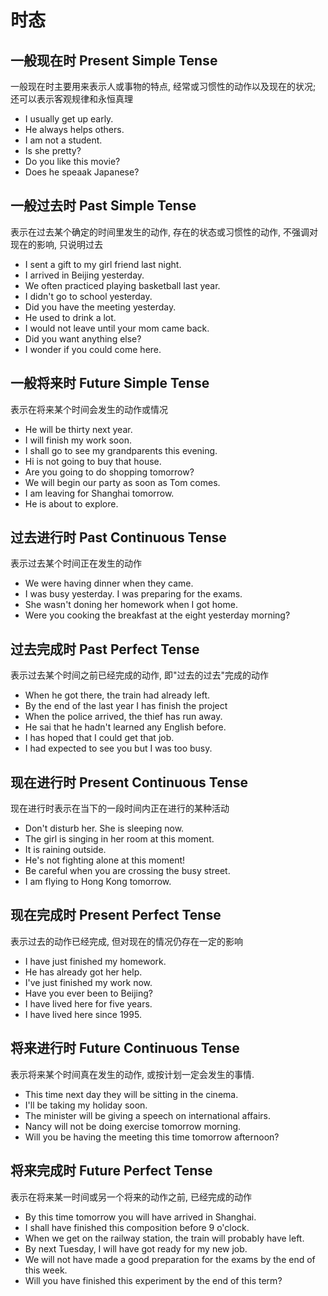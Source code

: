 # 时态

## 一般现在时 Present Simple Tense

一般现在时主要用来表示人或事物的特点, 经常或习惯性的动作以及现在的状况; 还可以表示客观规律和永恒真理

- I usually get up early.
- He always helps others.
- I am not a student.
- Is she pretty?
- Do you like this movie?
- Does he speaak Japanese?

## 一般过去时 Past Simple Tense

表示在过去某个确定的时间里发生的动作, 存在的状态或习惯性的动作, 不强调对现在的影响, 只说明过去

- I sent a gift to my girl friend last night.
- I arrived in Beijing yesterday.
- We often practiced playing basketball last year.
- I didn't go to school yesterday.
- Did you have the meeting yesterday.
- He used to drink a lot.
- I would not leave until your mom came back.
- Did you want anything else?
- I wonder if you could come here.

## 一般将来时 Future Simple Tense

表示在将来某个时间会发生的动作或情况

- He will be thirty next year.
- I will finish my work soon.
- I shall go to see my grandparents this evening.
- Hi is not going to buy that house.
- Are you going to do shopping tomorrow?
- We will begin our party as soon as Tom comes.
- I am leaving for Shanghai tomorrow.
- He is about to explore.

## 过去进行时 Past Continuous Tense

表示过去某个时间正在发生的动作

- We were having dinner when they came.
- I was busy yesterday. I was preparing for the exams.
- She wasn't doning her homework when I got home.
- Were you cooking the breakfast at the eight yesterday morning?

## 过去完成时 Past Perfect Tense

表示过去某个时间之前已经完成的动作, 即"过去的过去"完成的动作

- When he got there, the train had already left.
- By the end of the last year I has finish the project
- When the police arrived, the thief has run away.
- He sai that he hadn't learned any English before.
- I has hoped that I could get that job.
- I had expected to see you but I was too busy.

## 现在进行时 Present Continuous Tense

现在进行时表示在当下的一段时间内正在进行的某种活动

- Don't disturb her. She is sleeping now.
- The girl is singing in her room at this moment.
- It is raining outside.
- He's not fighting alone at this moment!
- Be careful when you are crossing the busy street.
- I am flying to Hong Kong tomorrow.

## 现在完成时 Present Perfect Tense

表示过去的动作已经完成, 但对现在的情况仍存在一定的影响

- I have just finished my homework.
- He has already got her help.
- I've just finished my work now.
- Have you ever been to Beijing?
- I have lived here for five years.
- I have lived here since 1995.

## 将来进行时 Future Continuous Tense

表示将来某个时间真在发生的动作, 或按计划一定会发生的事情.

- This time next day they will be sitting in the cinema.
- I'll be taking my holiday soon.
- The minister will be giving a speech on international affairs.
- Nancy will not be doing exercise tomorrow morning.
- Will you be having the meeting this time tomorrow afternoon?

## 将来完成时 Future Perfect Tense

表示在将来某一时间或另一个将来的动作之前, 已经完成的动作

- By this time tomorrow you will have arrived in Shanghai.
- I shall have finished this composition before 9 o'clock.
- When we get on the railway station, the train will probably have left.
- By next Tuesday, I will have got ready for my new job.
- We will not have made a good preparation for the exams by the end of this week.
- Will you have finished this experiment by the end of this term?

